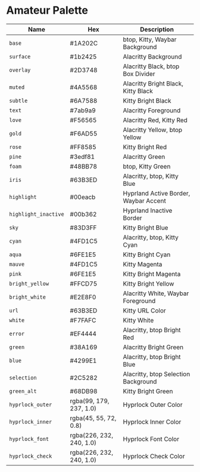 # Amateur Palette

| Name | Hex | Description |
|---|---|---|
| `base` | #1A202C | btop, Kitty, Waybar Background |
| `surface` | #1b2425 | Alacritty Background |
| `overlay` | #2D3748 | Alacritty Black, btop Box Divider |
| `muted` | #4A5568 | Alacritty Bright Black, Kitty Black |
| `subtle` | #6A7588 | Kitty Bright Black |
| `text` | #7ab9a9 | Alacritty Foreground |
| `love` | #F56565 | Alacritty Red, Kitty Red |
| `gold` | #F6AD55 | Alacritty Yellow, btop Yellow |
| `rose` | #FF8585 | Kitty Bright Red |
| `pine` | #3edf81 | Alacritty Green |
| `foam` | #48BB78 | btop, Kitty Green |
| `iris` | #63B3ED | Alacritty, btop, Kitty Blue |
| `highlight` | #00eacb | Hyprland Active Border, Waybar Accent |
| `highlight_inactive` | #00b362 | Hyprland Inactive Border |
| `sky` | #83D3FF | Kitty Bright Blue |
| `cyan` | #4FD1C5 | Alacritty, btop, Kitty Cyan |
| `aqua` | #6FE1E5 | Kitty Bright Cyan |
| `mauve` | #4FD1C5 | Kitty Magenta |
| `pink` | #6FE1E5 | Kitty Bright Magenta |
| `bright_yellow` | #FFCD75 | Kitty Bright Yellow |
| `bright_white` | #E2E8F0 | Alacritty White, Waybar Foreground |
| `url` | #63B3ED | Kitty URL Color |
| `white` | #F7FAFC | Kitty White |
| `error` | #EF4444 | Alacritty, btop Bright Red |
| `green` | #38A169 | Alacritty Bright Green |
| `blue` | #4299E1 | Alacritty, btop Bright Blue |
| `selection` | #2C5282 | Alacritty, btop Selection Background |
| `green_alt` | #68DB98 | Kitty Bright Green |
| `hyprlock_outer` | rgba(99, 179, 237, 1.0) | Hyprlock Outer Color |
| `hyprlock_inner` | rgba(45, 55, 72, 0.8) | Hyprlock Inner Color |
| `hyprlock_font` | rgba(226, 232, 240, 1.0) | Hyprlock Font Color |
| `hyprlock_check` | rgba(226, 232, 240, 1.0) | Hyprlock Check Color |
